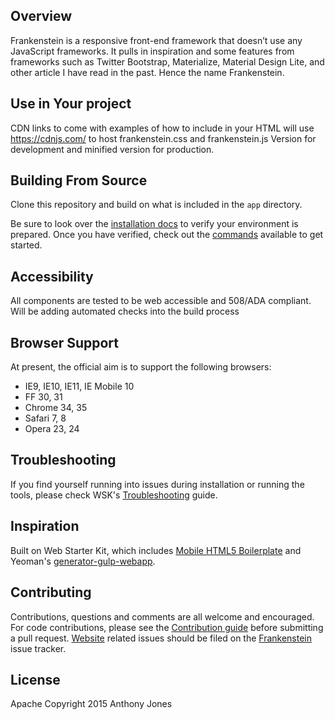 ## Overview

Frankenstein is a responsive front-end framework that doesn’t use any
JavaScript frameworks. It pulls in inspiration and some features from frameworks
such as Twitter Bootstrap, Materialize, Material Design Lite, and other article
I have read in the past. Hence the name Frankenstein.


## Use in Your project

CDN links to come with examples of how to include in your HTML
will use https://cdnjs.com/ to host frankenstein.css and frankenstein.js
Version for development and minified version for production.

## Building From Source

Clone this repository and build on what is included in the `app` directory.

Be sure to look over the [installation docs](docs/install.md) to verify your environment is prepared. Once you have verified, check out the [commands](docs/commands.md) available to get started.

## Accessibility

All components are tested to be web accessible and 508/ADA compliant.
Will be adding automated checks into the build process

## Browser Support

At present, the official aim is to support the following browsers:

* IE9, IE10, IE11, IE Mobile 10
* FF 30, 31
* Chrome 34, 35
* Safari 7, 8
* Opera 23, 24


## Troubleshooting

If you find yourself running into issues during installation or running the tools, please check WSK's [Troubleshooting](https://github.com/google/web-starter-kit/wiki/Troubleshooting) guide.

## Inspiration

Built on Web Starter Kit, which includes [Mobile HTML5 Boilerplate](http://html5boilerplate.com/mobile/) and Yeoman's [generator-gulp-webapp](https://github.com/yeoman/generator-gulp-webapp).

## Contributing

Contributions, questions and comments are all welcome and encouraged. For code contributions, please see the [Contribution guide](CONTRIBUTING.md) before submitting a pull request. [Website](https://frankenstein.github.io) related issues should be filed on the [Frankenstein](https://github.com/tony-jones/frankenstein/issues/new) issue tracker.

## License

Apache
Copyright 2015 Anthony Jones
